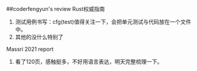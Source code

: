 ##coderfengyun's review
Rust权威指南
1. 测试用例书写：cfg(test)值得关注一下，会把单元测试与代码放在一个文件中。
2. 其他的没什么特别了

Massri 2021 report
1. 看了120页，感触挺多，不好用语言表达，明天完整梳理一下。

